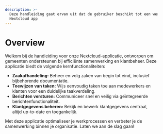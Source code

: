 ```yaml
---
description: >-
  Deze handleiding gaat ervan uit dat de gebruiker beschikt tot een werkende
  Nextcloud app
---
```


# Overview

Welkom bij de handleiding voor onze Nextcloud-applicatie, ontworpen om gemeenten ondersteunen bij efficiënte samenwerking en klantbeheer. Deze applicatie biedt de volgende kernfunctionaliteiten:

* **Zaakafhandeling:** Beheer en volg zaken van begin tot eind, inclusief bijbehorende documentatie.
* **Toewijzen van taken:** Wijs eenvoudig taken toe aan medewerkers en klanten voor een duidelijke taakverdeling.
* **Berichten versturen:** Communiceer snel en veilig via geïntegreerde berichtenfunctionaliteit.
* **Klantgegevens beheren:** Bekijk en bewerk klantgegevens centraal, altijd up-to-date en toegankelijk.

Met deze applicatie optimaliseer je werkprocessen en verbeter je de samenwerking binnen je organisatie. Laten we aan de slag gaan!
